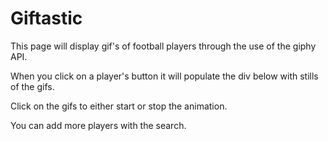 # Giftastic

This page will display gif's of football players through the use of the giphy API.

When you click on a player's button it will populate the div below with stills of the gifs. 

Click on the gifs to either start or stop the animation. 

You can add more players with the search. 

